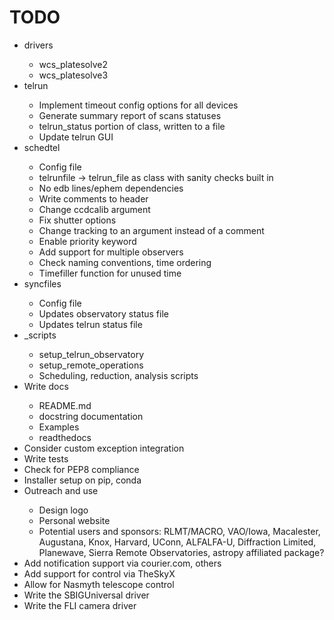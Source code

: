 # TODO
<ul>

<li>drivers</li>
    <ul>
    <li>wcs_platesolve2</li>
    <li>wcs_platesolve3</li>
    </ul>

<li>telrun</li>
    <ul>
    <li>Implement timeout config options for all devices</li>
    <li>Generate summary report of scans statuses</li>
    <li>telrun_status portion of class, written to a file</li>
    <li>Update telrun GUI</li>
    </ul>

<li>schedtel</li>
    <ul>
    <li>Config file</li>
    <li>telrunfile -> telrun_file as class with sanity checks built in</li>
    <li>No edb lines/ephem dependencies</li>
    <li>Write comments to header</li>
    <li>Change ccdcalib argument</li>
    <li>Fix shutter options</li>
    <li>Change tracking to an argument instead of a comment</li>
    <li>Enable priority keyword</li>
    <li>Add support for multiple observers</li>
    <li>Check naming conventions, time ordering</li>
    <li>Timefiller function for unused time</li>
    </ul>

<li>syncfiles</li>
    <ul>
    <li>Config file</li>
    <li>Updates observatory status file</li>
    <li>Updates telrun status file</li>
    </ul>

<li>_scripts</li>
    <ul>
    <li>setup_telrun_observatory</li>
    <li>setup_remote_operations</li>
    <li>Scheduling, reduction, analysis scripts</li>
    </ul>

<li>Write docs</li>
    <ul>
    <li>README.md</li>
    <li>docstring documentation</li>
    <li>Examples</li>
    <li>readthedocs</li>
    </ul>

<li>Consider custom exception integration</li>
<li>Write tests</li>
<li>Check for PEP8 compliance</li>
<li>Installer setup on pip, conda</li>

<li>Outreach and use</li>
    <ul>
    <li>Design logo</li>
    <li>Personal website</li>
    <li>Potential users and sponsors: RLMT/MACRO, VAO/Iowa, Macalester, 
    Augustana, Knox, Harvard, UConn, ALFALFA-U, Diffraction Limited, 
    Planewave, Sierra Remote Observatories, astropy affiliated package?</li>
    </ul>

<li>Add notification support via courier.com, others</li>
<li>Add support for control via TheSkyX</li>
<li>Allow for Nasmyth telescope control</li>
<li>Write the SBIGUniversal driver</li>
<li>Write the FLI camera driver</li>

</ul>